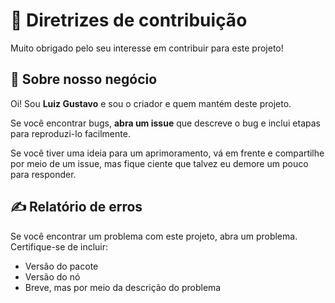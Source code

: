 # 📕 Diretrizes de contribuição

Muito obrigado pelo seu interesse em contribuir para este projeto!

## 🤝 Sobre nosso negócio

Oi! Sou **Luiz Gustavo** e sou o criador e quem mantém deste projeto.

Se você encontrar bugs, **abra um issue** que descreve o bug e inclui etapas para reproduzi-lo facilmente.

Se você tiver uma ideia para um aprimoramento, vá em frente e compartilhe por meio de um issue, mas fique ciente que talvez eu demore um pouco para responder.

## ✍ Relatório de erros

Se você encontrar um problema com este projeto, abra um problema. Certifique-se de incluir:

- Versão do pacote
- Versão do nó
- Breve, mas por meio da descrição do problema
